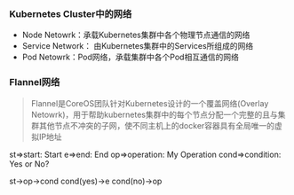 ### Kubernetes Cluster中的网络

* Node Netowrk：承载Kubernetes集群中各个物理节点通信的网络
* Service Network： 由Kubernetes集群中的Services所组成的网络
* Pod Netowrk：Pod网络，承载集群中各个Pod相互通信的网络





### Flannel网络

> Flannel是CoreOS团队针对Kubernetes设计的一个覆盖网络(Overlay Netowrk)，用于帮助kubernetes集群中的每个节点分配一个完整的且与集群其他节点不冲突的子网，使不同主机上的docker容器具有全局唯一的虚拟IP地址





st=>start: Start
e=>end: End
op=>operation: My Operation
cond=>condition: Yes or No?

st->op->cond
cond(yes)->e
cond(no)->op
